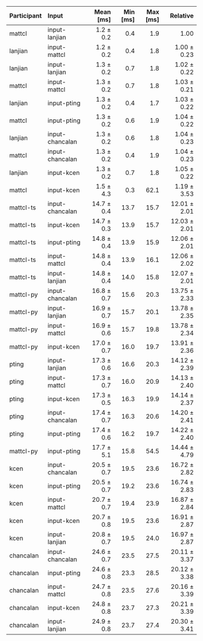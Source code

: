 | Participant | Input | Mean [ms] | Min [ms] | Max [ms] | Relative |
|:---|:---|---:|---:|---:|---:|
| mattcl | input-lanjian | 1.2 ± 0.2 | 0.4 | 1.9 | 1.00 |
| lanjian | input-mattcl | 1.2 ± 0.2 | 0.4 | 1.8 | 1.00 ± 0.23 |
| lanjian | input-lanjian | 1.3 ± 0.2 | 0.7 | 1.8 | 1.02 ± 0.22 |
| mattcl | input-mattcl | 1.3 ± 0.2 | 0.7 | 1.8 | 1.03 ± 0.21 |
| lanjian | input-pting | 1.3 ± 0.2 | 0.4 | 1.7 | 1.03 ± 0.22 |
| mattcl | input-pting | 1.3 ± 0.2 | 0.6 | 1.9 | 1.04 ± 0.22 |
| lanjian | input-chancalan | 1.3 ± 0.2 | 0.6 | 1.8 | 1.04 ± 0.23 |
| mattcl | input-chancalan | 1.3 ± 0.2 | 0.4 | 1.9 | 1.04 ± 0.23 |
| lanjian | input-kcen | 1.3 ± 0.2 | 0.7 | 1.8 | 1.05 ± 0.22 |
| mattcl | input-kcen | 1.5 ± 4.3 | 0.3 | 62.1 | 1.19 ± 3.53 |
| mattcl-ts | input-chancalan | 14.7 ± 0.4 | 13.7 | 15.7 | 12.01 ± 2.01 |
| mattcl-ts | input-kcen | 14.7 ± 0.3 | 13.9 | 15.7 | 12.03 ± 2.01 |
| mattcl-ts | input-pting | 14.8 ± 0.4 | 13.9 | 15.9 | 12.06 ± 2.01 |
| mattcl-ts | input-mattcl | 14.8 ± 0.4 | 13.9 | 16.1 | 12.06 ± 2.02 |
| mattcl-ts | input-lanjian | 14.8 ± 0.4 | 14.0 | 15.8 | 12.07 ± 2.01 |
| mattcl-py | input-chancalan | 16.8 ± 0.7 | 15.6 | 20.3 | 13.75 ± 2.33 |
| mattcl-py | input-lanjian | 16.9 ± 0.7 | 15.7 | 20.1 | 13.78 ± 2.35 |
| mattcl-py | input-mattcl | 16.9 ± 0.6 | 15.7 | 19.8 | 13.78 ± 2.34 |
| mattcl-py | input-kcen | 17.0 ± 0.7 | 16.0 | 19.7 | 13.91 ± 2.36 |
| pting | input-lanjian | 17.3 ± 0.6 | 16.6 | 20.3 | 14.12 ± 2.39 |
| pting | input-mattcl | 17.3 ± 0.7 | 16.0 | 20.9 | 14.13 ± 2.40 |
| pting | input-kcen | 17.3 ± 0.5 | 16.3 | 19.9 | 14.14 ± 2.37 |
| pting | input-chancalan | 17.4 ± 0.7 | 16.3 | 20.6 | 14.20 ± 2.41 |
| pting | input-pting | 17.4 ± 0.6 | 16.2 | 19.7 | 14.22 ± 2.40 |
| mattcl-py | input-pting | 17.7 ± 5.1 | 15.8 | 54.5 | 14.44 ± 4.79 |
| kcen | input-chancalan | 20.5 ± 0.7 | 19.5 | 23.6 | 16.72 ± 2.82 |
| kcen | input-pting | 20.5 ± 0.7 | 19.2 | 23.6 | 16.74 ± 2.83 |
| kcen | input-mattcl | 20.7 ± 0.7 | 19.4 | 23.9 | 16.87 ± 2.84 |
| kcen | input-kcen | 20.7 ± 0.8 | 19.5 | 23.6 | 16.91 ± 2.87 |
| kcen | input-lanjian | 20.8 ± 0.7 | 19.5 | 24.0 | 16.97 ± 2.87 |
| chancalan | input-chancalan | 24.6 ± 0.7 | 23.5 | 27.5 | 20.11 ± 3.37 |
| chancalan | input-pting | 24.6 ± 0.8 | 23.3 | 28.5 | 20.12 ± 3.38 |
| chancalan | input-mattcl | 24.7 ± 0.8 | 23.5 | 27.6 | 20.16 ± 3.39 |
| chancalan | input-kcen | 24.8 ± 0.8 | 23.7 | 27.3 | 20.21 ± 3.39 |
| chancalan | input-lanjian | 24.9 ± 0.8 | 23.7 | 27.4 | 20.30 ± 3.41 |

